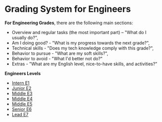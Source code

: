 # Grading System for Engineers

**For Engineering Grades**, there are the following main sections:
- Overview and regular tasks (the most important part) – "What do I usually do?",
- Am I doing good? - "What is my progress towards the next grade?",
- Technical skills - "Does my tech knowledge comply with this grade?",
- Behavior to pursue - "What are my soft skills?",
- Behavior to avoid -  "What I'd better not do?"
- Extras - "What are my English level, nice-to-have skills, and activities?"
  
**Engineers Levels**
- [Intern E1](E1%20intern.md)
- [Junior E2](E2%20Junior.md)
- [Middle E3](E3%20Middle.md)
- [Middle E4](E4%20Middle.md)
- [Middle E5](E5%20Middle.md)
- [Senior E6](E6%20Senior.md)
- [Lead E7](E7%20Lead.md)